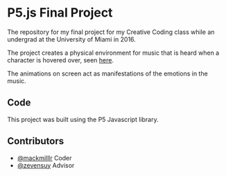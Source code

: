 # P5.js Final Project

The repository for my final project for my Creative Coding class while an undergrad at the University of Miami in 2016.

The project creates a physical environment for music that is heard when a character is hovered over, seen [here](https://vimeo.com/243979153).

The animations on screen act as manifestations of the emotions in the music.


## Code

This project was built using the P5 Javascript library.


## Contributors

- [@mackmilllr](https://twitter.com/mackmilllr) Coder
- [@zevensuy](https://twitter.com/Zevensuy) Advisor


